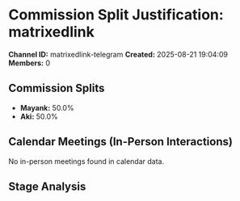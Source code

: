 # Commission Split Justification: matrixedlink

**Channel ID:** matrixedlink-telegram
**Created:** 2025-08-21 19:04:09
**Members:** 0

## Commission Splits

- **Mayank:** 50.0%
- **Aki:** 50.0%

## Calendar Meetings (In-Person Interactions)

No in-person meetings found in calendar data.

## Stage Analysis

